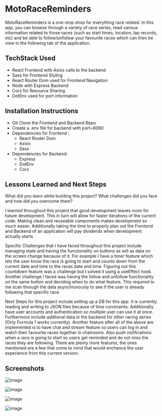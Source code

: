 
# MotoRaceReminders

MotoRaceReminders is a one-stop shop for everything race related. In this app, you can browse through a variety of race series, read various information related to those races (such as start times, location, lap records, etc) and be able to follow/unfollow your favourite races which can then be view in the following tab of the application.


 

## TechStack Used

- React Frontend with Axios calls to the backend
- Sass for Frontend Styling
- React Router Dom used for Frontend Navigation
- Node with Express Backend
- Cors for Resource Sharing
- DotEnv used for port information


## Installation Instructions
- Git Clone the Frontend and Backend Repo 
- Create a .env file for backend with port=8080
- Dependencies for Frontend :
    - React Router Dom
    - Axios
    - Sass
- Dependencies for Backend:
    - Express
    - DotEnv
    - Cors
    
## Lessons Learned and Next Steps

What did you learn while building this project? What challenges did you face and how did you overcome them?

I learned throughout this project that good development leaves room for future development. This in turn will allow for faster iterations of the current code. Making clean and reuseable components makes development so much easier. Additionally taking the time to properly plan out the Frontend and Backend of an application will pay dividends when development actually starts

Specific Challenges that I have faced throughout this project include managing state and having the functionality on buttons as will as data on the screen change because of it. For example I have a timer feature which lets the user know the race is going to start and counts down from the current date and time to the races date and time. Figuring out this countdown feature was a challenge but I solved it using a useEffect hook. Another challenge I faced was having the follow and unfollow functionality on the same button and deciding when to do what feature. This required to me scan through the data asynchronously to see if the user is already following that specific race.  

Next Steps for this project include setting up a DB for this app. It is currently reading and writing to JSON files because of time constraints. Additionally have user accounts and authentication so multiple user can use it at once. Furthermore include additonal data in the backend for other racing series (Only Formula 1 works currently).
Another feature after all of the above are implemented is to have chat and stream feature so users can log in and watch their favourite races together in chatrooms. Also push notifications when a race is going to start so users get reminded and do not miss the races they are following. There are plenty more features, the ones mentioned are a few that come to mind that would enchance the user experience from this current version. 


## Screenshots

![image](https://user-images.githubusercontent.com/40073550/218876733-8cd78c72-c975-48af-b41f-568b301d487a.png)

![image](https://user-images.githubusercontent.com/40073550/218876815-42430df7-610a-406b-a834-9480d79023c0.png)

![image](https://user-images.githubusercontent.com/40073550/218876873-9c088c69-4494-4463-9a40-83eed2efd61f.png)

![image](https://user-images.githubusercontent.com/40073550/218876957-27973277-9434-435e-8548-b9c70aa84875.png)
